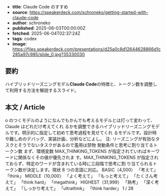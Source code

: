 <!-- metadata -->
- **title**: Claude Code のすすめ
- **source**: https://speakerdeck.com/schroneko/getting-started-with-claude-code
- **author**: schroneko
- **published**: 2025-06-03T00:00:00Z
- **fetched**: 2025-06-04T02:37:24Z
- **tags**: codex
- **image**: https://files.speakerdeck.com/presentations/d25a0c8d12644628866d1c285a97c985/slide_0.jpg?35330030

## 要約
ハイブリッドリーズニングモデル**Claude Code**の特徴と、トークン数を調整して利用する方法を解説するスライド。

## 本文 / Article
o のつくモデルのようになんでもかんでも考えるモデルとは打って変わって、Claude はどれだけ考えてくれ るかを調整できるハイブリッドリーズニングモデルです。明示的に指定して初めて思考過程を見せてくれ るモデルです。設計時や難しめのデバッグ、実装計画、分析などによし。 注: リーズニングが有効なタスクとそうでないタスクがあるので濫用は禁物 発動条件と思考に割り当てるトークン数 まず、環境変数 MAX\_THINKING\_TOKENS が指定されていればキーワードに関係なくその値が優先されま す。MAX\_THINKING\_TOKENS が指定されておらず、特定のワードが含まれている時に三段階で思考に割 り当てられるトークン数が決定します。現状 8 つの言語に対応。 BASIC（4,000） 「考えて」 「think」 MIDDLE（10,000） 「よく考えて」 「もっと考えて」 「たくさん考えて」 「think hard」 「megathink」 HIGHEST（31,999） 「熟考」 「深く考えて」 「しっかり考えて」 「ultrathink」 「think harder」 1 / 28
